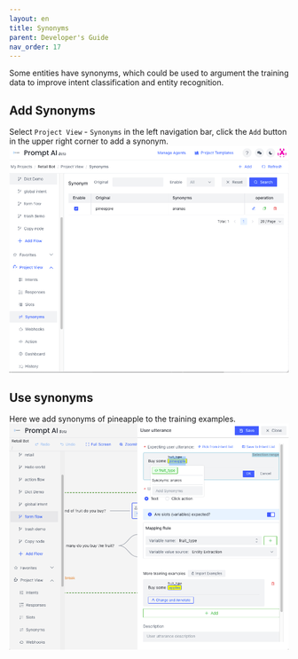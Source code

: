 ```yaml
---
layout: en
title: Synonyms
parent: Developer's Guide
nav_order: 17
---
```


Some entities have synonyms, which could be used to argument the training data to improve intent classification and entity recognition.  

## Add Synonyms
Select `Project View` - `Synonyms` in the left navigation bar, click the `Add` button in the upper right corner to add a synonym.
![01-synonym](/assets/images/tutorial/synonym/01-synonym.png)

## Use synonyms
Here we add synonyms of pineapple to the training examples. 
![03-synonym](/assets/images/tutorial/synonym/02-synonym.png)
